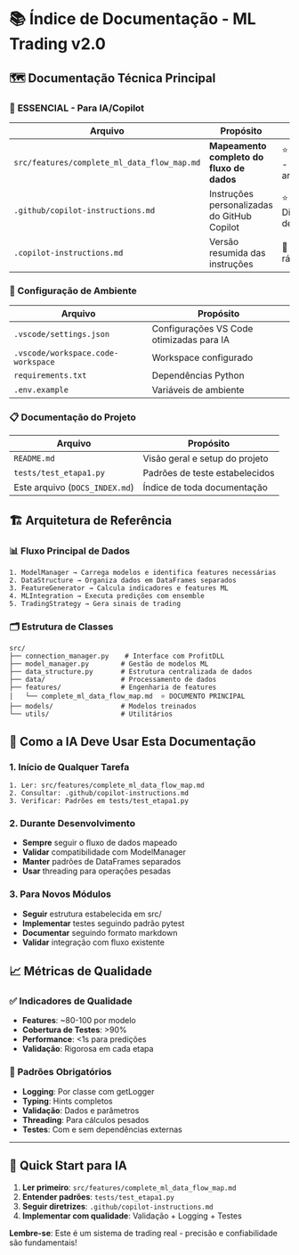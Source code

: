 # 📚 Índice de Documentação - ML Trading v2.0

## 🗺️ Documentação Técnica Principal

### 🎯 **ESSENCIAL** - Para IA/Copilot
| Arquivo | Propósito | Uso pela IA |
|---------|-----------|-------------|
| `src/features/complete_ml_data_flow_map.md` | **Mapeamento completo do fluxo de dados** | ⭐ **OBRIGATÓRIO** - Referência arquitetural |
| `.github/copilot-instructions.md` | Instruções personalizadas do GitHub Copilot | ⭐ **ESSENCIAL** - Diretrizes de desenvolvimento |
| `.copilot-instructions.md` | Versão resumida das instruções | 🔖 Referência rápida |

### 🔧 Configuração de Ambiente
| Arquivo | Propósito |
|---------|-----------|
| `.vscode/settings.json` | Configurações VS Code otimizadas para IA |
| `.vscode/workspace.code-workspace` | Workspace configurado |
| `requirements.txt` | Dependências Python |
| `.env.example` | Variáveis de ambiente |

### 📋 Documentação do Projeto
| Arquivo | Propósito |
|---------|-----------|
| `README.md` | Visão geral e setup do projeto |
| `tests/test_etapa1.py` | Padrões de teste estabelecidos |
| Este arquivo (`DOCS_INDEX.md`) | Índice de toda documentação |

## 🏗️ Arquitetura de Referência

### 📊 Fluxo Principal de Dados
```
1. ModelManager → Carrega modelos e identifica features necessárias
2. DataStructure → Organiza dados em DataFrames separados
3. FeatureGenerator → Calcula indicadores e features ML
4. MLIntegration → Executa predições com ensemble
5. TradingStrategy → Gera sinais de trading
```

### 🗂️ Estrutura de Classes
```
src/
├── connection_manager.py    # Interface com ProfitDLL
├── model_manager.py        # Gestão de modelos ML
├── data_structure.py       # Estrutura centralizada de dados
├── data/                   # Processamento de dados
├── features/               # Engenharia de features
│   └── complete_ml_data_flow_map.md  ⭐ DOCUMENTO PRINCIPAL
├── models/                 # Modelos treinados
└── utils/                  # Utilitários
```

## 🤖 Como a IA Deve Usar Esta Documentação

### 1. **Início de Qualquer Tarefa**
```
1. Ler: src/features/complete_ml_data_flow_map.md
2. Consultar: .github/copilot-instructions.md
3. Verificar: Padrões em tests/test_etapa1.py
```

### 2. **Durante Desenvolvimento**
- **Sempre** seguir o fluxo de dados mapeado
- **Validar** compatibilidade com ModelManager
- **Manter** padrões de DataFrames separados
- **Usar** threading para operações pesadas

### 3. **Para Novos Módulos**
- **Seguir** estrutura estabelecida em src/
- **Implementar** testes seguindo padrão pytest
- **Documentar** seguindo formato markdown
- **Validar** integração com fluxo existente

## 📈 Métricas de Qualidade

### ✅ Indicadores de Qualidade
- **Features**: ~80-100 por modelo
- **Cobertura de Testes**: >90%
- **Performance**: <1s para predições
- **Validação**: Rigorosa em cada etapa

### 🎯 Padrões Obrigatórios
- **Logging**: Por classe com getLogger
- **Typing**: Hints completos
- **Validação**: Dados e parâmetros
- **Threading**: Para cálculos pesados
- **Testes**: Com e sem dependências externas

---

## 🚀 Quick Start para IA

1. **Ler primeiro**: `src/features/complete_ml_data_flow_map.md`
2. **Entender padrões**: `tests/test_etapa1.py`
3. **Seguir diretrizes**: `.github/copilot-instructions.md`
4. **Implementar com qualidade**: Validação + Logging + Testes

**Lembre-se**: Este é um sistema de trading real - precisão e confiabilidade são fundamentais!

